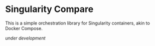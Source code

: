 # Singularity Compare

This is a simple orchestration library for Singularity containers, akin to
Docker Compose. 

*under development*
